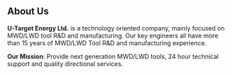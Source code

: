 ## About Us


**U-Target Energy Ltd.** is a technology oriented company, mainly focused on MWD/LWD tool R&D and manufacturing.
Our key engineers all have more than 15 years of MWD/LWD Tool  R&D and manufacturing experience.  

**Our Mission**: Provide next generation MWD/LWD tools, 24 hour technical support and quality directional services.
